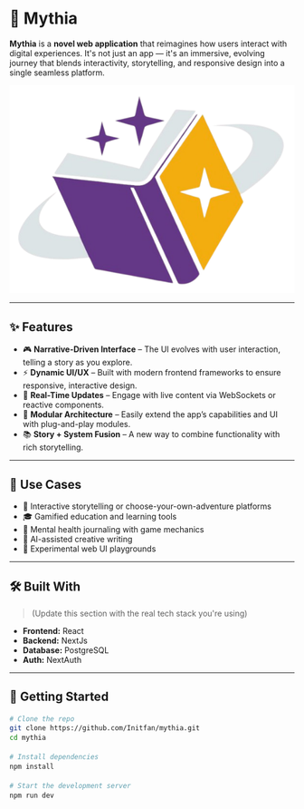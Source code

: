# 🌌 Mythia

**Mythia** is a **novel web application** that reimagines how users interact with digital experiences. It's not just an app — it's an immersive, evolving journey that blends interactivity, storytelling, and responsive design into a single seamless platform.

<p align="center">
  <img src="./public/mythia-logo.png" alt="Demo Image" width="600" />
</p>

---

## ✨ Features

- 🎮 **Narrative-Driven Interface** – The UI evolves with user interaction, telling a story as you explore.
- ⚡ **Dynamic UI/UX** – Built with modern frontend frameworks to ensure responsive, interactive design.
- 🔁 **Real-Time Updates** – Engage with live content via WebSockets or reactive components.
- 🧩 **Modular Architecture** – Easily extend the app’s capabilities and UI with plug-and-play modules.
- 📚 **Story + System Fusion** – A new way to combine functionality with rich storytelling.

---

## 🧠 Use Cases

- 📖 Interactive storytelling or choose-your-own-adventure platforms  
- 🎓 Gamified education and learning tools  
- 🧘 Mental health journaling with game mechanics  
- 🧠 AI-assisted creative writing  
- 🧪 Experimental web UI playgrounds

---

## 🛠️ Built With

> (Update this section with the real tech stack you're using)

- **Frontend:** React
- **Backend:** NextJs  
- **Database:** PostgreSQL  
- **Auth:** NextAuth

---

## 🚀 Getting Started

```bash
# Clone the repo
git clone https://github.com/Initfan/mythia.git
cd mythia

# Install dependencies
npm install

# Start the development server
npm run dev
